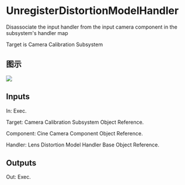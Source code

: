 # UnregisterDistortionModelHandler

Disassociate the input handler from the input camera component in the subsystem's handler map

Target is Camera Calibration Subsystem

## 图示

![]($-20221218-19403235.png)

## Inputs

In: Exec.

Target: Camera Calibration Subsystem Object Reference.

Component: Cine Camera Component Object Reference.

Handler: Lens Distortion Model Handler Base Object Reference.  

## Outputs

Out: Exec.

